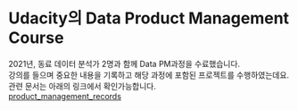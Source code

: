 # Udacity의 Data Product Management Course

2021년, 동료 데이터 분석가 2명과 함께 Data PM과정을 수료했습니다.  <br/>
강의를 들으며 중요한 내용을 기록하고 해당 과정에 포함된 프로젝트를 수행하였는데요. 관련 문서는 아래의 링크에서 확인가능합니다.  <br/>
[product_management_records](https://chalk-chartreuse-75a.notion.site/Data-Product-Manager-Lecture-Note-1719ef0f6ed24e5a88001e540652a2cc)
